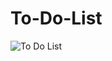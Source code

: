 # To-Do-List
![To Do List](https://raw.githubusercontent.com/kardelenceltik/To-Do-List/main/TO-DO-LI%CC%87ST/img/ToDoList.png)
